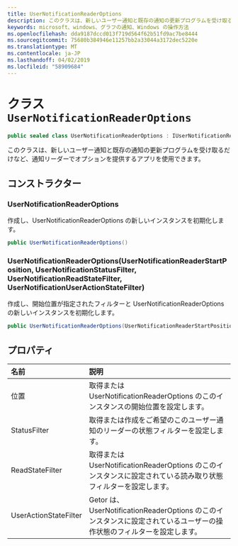 ```yaml
---
title: UserNotificationReaderOptions
description: このクラスは、新しいユーザー通知と既存の通知の更新プログラムを受け取るだけなど、通知リーダーでオプションを提供するアプリを使用できます。
keywords: microsoft、windows、グラフの通知、Windows の操作方法
ms.openlocfilehash: dda9187dccd013f719d564f62b51fd9ac7be8444
ms.sourcegitcommit: 75680b384946e11257bb2a33044a3172dec5220e
ms.translationtype: MT
ms.contentlocale: ja-JP
ms.lasthandoff: 04/02/2019
ms.locfileid: "58909684"
---
```

# <a name="class-usernotificationreaderoptions"></a>クラス `UserNotificationReaderOptions`

```C#
public sealed class UserNotificationReaderOptions : IUserNotificationReaderOptions
```

このクラスは、新しいユーザー通知と既存の通知の更新プログラムを受け取るだけなど、通知リーダーでオプションを提供するアプリを使用できます。 

## <a name="constructors"></a>コンストラクター

### <a name="usernotificationreaderoptions"></a>UserNotificationReaderOptions
作成し、UserNotificationReaderOptions の新しいインスタンスを初期化します。

```C#
public UserNotificationReaderOptions()
```

### <a name="usernotificationreaderoptionsusernotificationreaderstartposition-usernotificationstatusfilter-usernotificationreadstatefilter-usernotificationuseractionstatefilter"></a>UserNotificationReaderOptions(UserNotificationReaderStartPosition, UserNotificationStatusFilter, UserNotificationReadStateFilter, UserNotificationUserActionStateFilter)
作成し、開始位置が指定されたフィルターと UserNotificationReaderOptions の新しいインスタンスを初期化します。 

```C#
public UserNotificationReaderOptions(UserNotificationReaderStartPosition startPosition, UserNotificationStatusFilter statusFilter, UserNotificationReadStateFilter readStateFilter, UserNotificationUserActionStateFilter userActionStateFilter)
```

## <a name="properties"></a>プロパティ

|名前 | 説明 |
|:-- |:-- |
|位置 |取得または UserNotificationReaderOptions のこのインスタンスの開始位置を設定します。|
|   StatusFilter |取得または作成をご希望のこのユーザー通知のリーダーの状態フィルターを設定します。| 
|   ReadStateFilter |取得または UserNotificationReaderOptions のこのインスタンスに設定されている読み取り状態フィルターを設定します。| 
|   UserActionStateFilter|Getor は、UserNotificationReaderOptions のこのインスタンスに設定されているユーザーの操作状態のフィルターを設定します。| 




